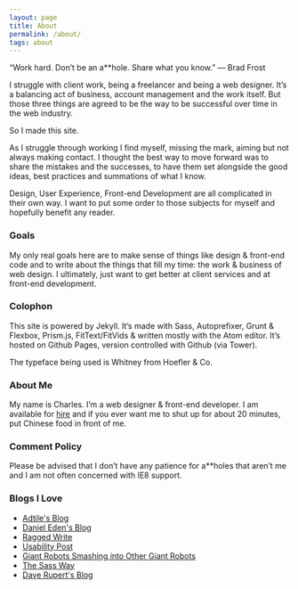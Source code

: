 ```yaml
---
layout: page
title: About
permalink: /about/
tags: about
---
```


“Work hard. Don’t be an a**hole. Share what you know.” &mdash; Brad Frost

I struggle with client work, being a freelancer and being a web designer. It’s a balancing act of business, account management and the work itself. But those three things are agreed to be the way to be successful over time in the web industry.

So I made this site.

As I struggle through working I find myself, missing the mark, aiming but not always making contact. I thought the best way to move forward was to share the mistakes and the successes, to have them set alongside the good ideas, best practices and summations of what I know.

Design, User Experience, Front-end Development are all complicated in their own way. I want to put some order to those subjects for myself and hopefully benefit any reader.

### Goals

My only real goals here are to make sense of things like design & front-end code and to write about the things that fill my time: the work & business of web design. I ultimately, just want to get better at client services and at front-end development.

### Colophon

This site is powered by Jekyll. It’s made with Sass, Autoprefixer, Grunt & Flexbox, Prism.js, FitText/FitVids & written mostly with the Atom editor. It’s hosted on Github Pages, version controlled with Github (via Tower).

The typeface being used is Whitney from Hoefler & Co.

### About Me

My name is Charles. I’m a web designer & front-end developer. I am available for [hire](/connect/) and if you ever want me to shut up for about 20 minutes, put Chinese food in front of me.

### Comment Policy
Please be advised that I don’t have any patience for a**holes that aren’t me and I am not often concerned with IE8 support.

### Blogs I Love

- [Adtile's Blog](http://blog.adtile.me/)
- [Daniel Eden's Blog](http://daneden.me/)
- [Ragged Write](http://raggedwrite.net/)
- [Usability Post](http://usabilitypost.com/)
- [Giant Robots Smashing into Other Giant Robots](http://robots.thoughtbot.com/)
- [The Sass Way](http://thesassway.com/)
- [Dave Rupert's Blog](http://daverupert.com/)
